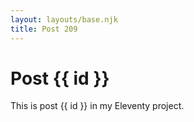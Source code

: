 ```yaml
---
layout: layouts/base.njk
title: Post 209
---
```


# Post {{ id }}

This is post {{ id }} in my Eleventy project.
